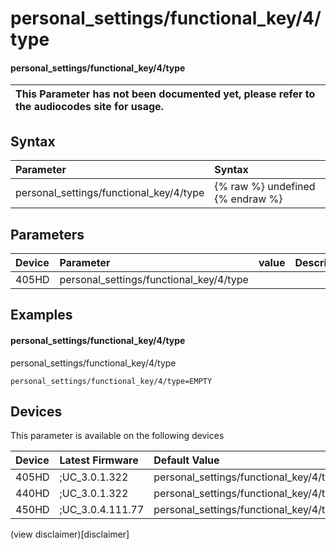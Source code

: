 ﻿---
description: personal_settings/functional_key/4/type
search:
    keywords: ['personal_settings','functional_key','4','type']
---

# personal_settings/functional_key/4/type

#### personal_settings/functional_key/4/type


| This Parameter has not been documented yet, please refer to the audiocodes site for usage.  |
| :--- |

## Syntax
| Parameter | Syntax |
| :--- | :--- |
|personal_settings/functional_key/4/type | {% raw %} undefined {% endraw %} |

## Parameters
|Device|Parameter|value|Description|
|:---|:---|:---|:---|
| 405HD | personal_settings/functional_key/4/type |  |  |

## Examples
#### personal_settings/functional_key/4/type

personal_settings/functional_key/4/type

```
personal_settings/functional_key/4/type=EMPTY
```

## Devices
This parameter is available on the following devices

| Device | Latest Firmware | Default Value |
|:---|:---|:---|
| 405HD | ;UC_3.0.1.322 | personal_settings/functional_key/4/type=EMPTY 
| 440HD | ;UC_3.0.1.322 | personal_settings/functional_key/4/type=EMPTY 
| 450HD | ;UC_3.0.4.111.77 | personal_settings/functional_key/4/type=EMPTY 

(view disclaimer)[disclaimer]
